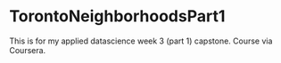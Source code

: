 # TorontoNeighborhoodsPart1
This is for my applied datascience week 3 (part 1) capstone. Course via Coursera. 
